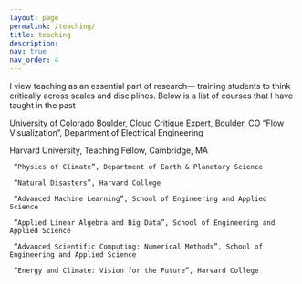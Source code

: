 ```yaml
---
layout: page
permalink: /teaching/
title: teaching
description: 
nav: true
nav_order: 4
---
```


I view teaching as an essential part of research— training students to think critically across scales and disciplines.
Below is a list of courses that I have taught in the past

University of Colorado Boulder, Cloud Critique Expert, Boulder, CO
	    “Flow Visualization”, Department of Electrical Engineering

Harvard University, Teaching Fellow, Cambridge, MA

	 “Physics of Climate”, Department of Earth & Planetary Science

	 “Natural Disasters”, Harvard College

	 “Advanced Machine Learning”, School of Engineering and Applied Science

	 “Applied Linear Algebra and Big Data”, School of Engineering and Applied Science

	 “Advanced Scientific Computing: Numerical Methods”, School of Engineering and Applied Science

	 “Energy and Climate: Vision for the Future”, Harvard College

